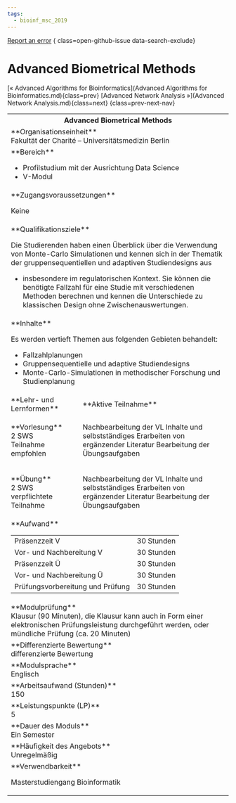 ```yaml
---
tags:
  - bioinf_msc_2019
---
```

[Report an error](https://github.com/SGSSGene/FUB-SUP/issues/new?title=Error%20in%20%22Advanced%20Biometrical%20Methods%22&body=There%20seems%20to%20be%20an%20error%20in%20module%20%22Advanced%20Biometrical%20Methods%22%2E%0A%0A%3CDescribe%20here%20a%20slightly%20more%20detailed%20description%20of%20what%20is%20wrong%3E&labels=bug)
{ class=open-github-issue data-search-exclude}

# Advanced Biometrical Methods

[« Advanced Algorithms for Bioinformatics](Advanced Algorithms for Bioinformatics.md){class=prev}
[Advanced Network Analysis »](Advanced Network Analysis.md){class=next}
{class=prev-next-nav}

<table markdown id="moduledesc">
<tr markdown class="moduledesc_head"><th colspan="2">Advanced Biometrical Methods </th></tr>
<tr markdown><td colspan="2">**Organisationseinheit**   <br>Fakultät der Charité – Universitätsmedizin Berlin</td></tr>

<tr markdown><td colspan="2">**Bereich**<br>


- Profilstudium mit der Ausrichtung Data Science
- V-Modul

</td></tr>

<tr markdown><td colspan="2">**Zugangsvoraussetzungen** <br>

Keine


</td></tr>
<tr markdown><td colspan="2">**Qualifikationsziele**    <br>

Die Studierenden haben einen Überblick über die Verwendung von Monte-Carlo
Simulationen und kennen sich in der Thematik der gruppensequentiellen und
adaptiven Studiendesigns aus

- insbesondere im regulatorischen Kontext. Sie können die benötigte Fallzahl
  für eine Studie mit verschiedenen Methoden berechnen und kennen die
  Unterschiede zu klassischen Design ohne Zwischenauswertungen.


</td></tr>
<tr markdown><td colspan="2">**Inhalte**                <br>

Es werden vertieft Themen aus folgenden Gebieten behandelt:

- Fallzahlplanungen
- Gruppensequentielle und adaptive Studiendesigns
- Monte-Carlo-Simulationen in methodischer Forschung und Studienplanung


</td></tr>

<tr markdown><td>**Lehr- und Lernformen**</td><td>**Aktive Teilnahme**</td></tr>
<tr markdown><td> **Vorlesung** <br>2 SWS <br> Teilnahme empfohlen</td><td>

Nachbearbeitung der VL Inhalte und selbstständiges Erarbeiten von ergänzender Literatur
Bearbeitung der Übungsaufgaben
</td></tr>
<tr markdown><td> **Übung** <br>2 SWS <br> verpflichtete Teilnahme</td><td>

Nachbearbeitung der VL Inhalte und selbstständiges Erarbeiten von ergänzender Literatur
Bearbeitung der Übungsaufgaben
</td></tr>
<tr markdown><td colspan="2">**Aufwand**                <br>
<table class="aufwand_table">
<tr><td>Präsenzzeit V</td><td>30 Stunden</td></tr>
<tr><td>Vor- und Nachbereitung V</td><td>30 Stunden</td></tr>
<tr><td>Präsenzzeit Ü</td><td>30 Stunden</td></tr>
<tr><td>Vor- und Nachbereitung Ü</td><td>30 Stunden</td></tr>
<tr><td>Prüfungsvorbereitung und Prüfung</td><td>30 Stunden</td></tr>
</table>

</td></tr>
<tr markdown><td colspan="2">**Modulprüfung**             <br>Klausur (90 Minuten), die Klausur kann auch in Form einer elektronischen
Prüfungsleistung durchgeführt werden, oder mündliche Prüfung (ca. 20
Minuten)


</td></tr>
<tr markdown><td colspan="2">**Differenzierte Bewertung** <br>differenzierte Bewertung

</td></tr>
<tr markdown><td colspan="2">**Modulsprache**             <br>Englisch</td></tr>
<tr markdown><td colspan="2">**Arbeitsaufwand (Stunden)** <br>150</td></tr>
<tr markdown><td colspan="2">**Leistungspunkte (LP)**     <br>5</td></tr>
<tr markdown><td colspan="2">**Dauer des Moduls**         <br>Ein Semester</td></tr>
<tr markdown><td colspan="2">**Häufigkeit des Angebots**  <br>Unregelmäßig</td></tr>
<tr markdown><td colspan="2">**Verwendbarkeit**           <br>

Masterstudiengang Bioinformatik


</td></tr>


</table>

